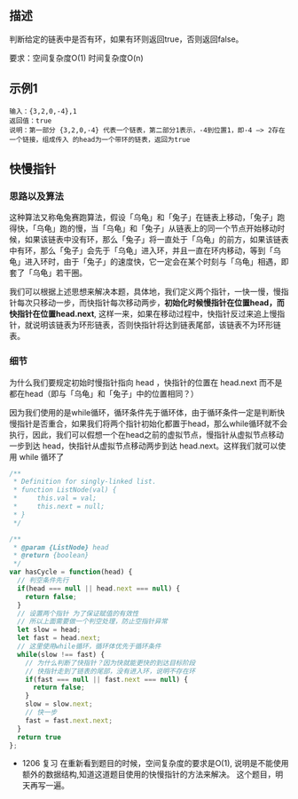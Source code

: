 ## 描述

判断给定的链表中是否有环，如果有环则返回true，否则返回false。

要求：空间复杂度O(1) 时间复杂度O(n)

## 示例1
```
输入：{3,2,0,-4},1
返回值：true
说明：第一部分 {3,2,0,-4} 代表一个链表，第二部分1表示，-4到位置1，即-4 —> 2存在一个链接，组成传入 的head为一个带环的链表，返回为true
```

## 快慢指针

### 思路以及算法

这种算法又称龟兔赛跑算法，假设「乌龟」和「兔子」在链表上移动，「兔子」跑得快，「乌龟」跑的慢，当「乌龟」和「兔子」从链表上的同一个节点开始移动时候，如果该链表中没有环，那么「兔子」将一直处于「乌龟」的前方，如果该链表中有环，那么「兔子」会先于「乌龟」进入环，并且一直在环内移动，等到「乌龟」进入环时，由于「兔子」的速度快，它一定会在某个时刻与「乌龟」相遇，即套了「乌龟」若干圈。

我们可以根据上述思想来解决本题，具体地，我们定义两个指针，一快一慢，慢指针每次只移动一步，而快指针每次移动两步，**初始化时候慢指针在位置head，而快指针在位置head.next**, 这样一来，如果在移动过程中，快指针反过来追上慢指针，就说明该链表为环形链表，否则快指针将达到链表尾部，该链表不为环形链表。

### 细节
为什么我们要规定初始时慢指针指向 head ，快指针的位置在 head.next 而不是都在head（即与「乌龟」和「兔子」中的位置相同？）

因为我们使用的是while循环，循环条件先于循环体，由于循环条件一定是判断快慢指针是否重合，如果我们将两个指针初始化都置于head，那么while循环就不会执行，因此，我们可以假想一个在head之前的虚拟节点，慢指针从虚拟节点移动一步到达 head，快指针从虚拟节点移动两步到达 head.next。这样我们就可以使用 while 循环了

```js
/**
 * Definition for singly-linked list.
 * function ListNode(val) {
 *     this.val = val;
 *     this.next = null;
 * }
 */

/**
 * @param {ListNode} head
 * @return {boolean}
 */
var hasCycle = function(head) {
  // 判空条件先行
  if(head === null || head.next === null) {
    return false;
  }
  // 设置两个指针 为了保证赋值的有效性
  // 所以上面需要做一个判空处理，防止空指针异常
  let slow = head;
  let fast = head.next;
  // 这里使用while循环，循环体优先于循环条件
  while(slow !== fast) {
    // 为什么判断了快指针？因为快就能更快的到达目标阶段
    // 快指针走到了链表的尾部，没有进入环，说明不存在环
    if(fast === null || fast.next === null) {
      return false;
    }
    slow = slow.next;
    // 快一步
    fast = fast.next.next;
  }
  return true
};
```

- 1206 复习
在重新看到题目的时候，空间复杂度的要求是O(1), 说明是不能使用额外的数据结构,知道这道题目使用的快慢指针的方法来解决。
这个题目，明天再写一遍。

